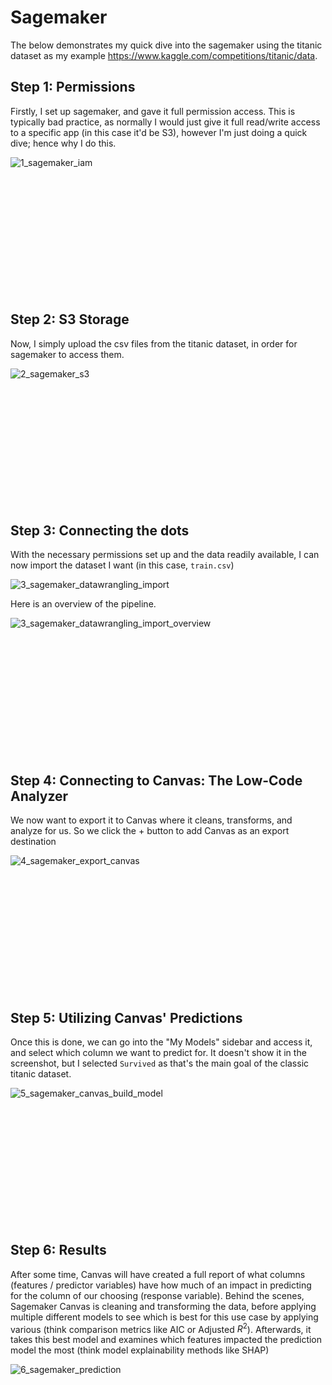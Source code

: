 # Sagemaker

The below demonstrates my quick dive into the sagemaker using the titanic dataset as my example https://www.kaggle.com/competitions/titanic/data.

## Step 1: Permissions
Firstly, I set up sagemaker, and gave it full permission access. This is typically bad practice, as normally I would just give it full read/write access to a specific app (in this case it'd be S3), however I'm just doing a quick dive; hence why I do this.

![1_sagemaker_iam](https://github.com/user-attachments/assets/0c2d88ca-966d-485b-8443-0c88d719f5c7)

<br><br><br><br><br><br><br><br><br><br><br>

## Step 2: S3 Storage
Now, I simply upload the csv files from the titanic dataset, in order for sagemaker to access them.

![2_sagemaker_s3](https://github.com/user-attachments/assets/5095ea35-7240-4b4c-bbb7-3035eaff32de)

<br><br><br><br><br><br><br><br><br><br><br>


## Step 3: Connecting the dots
With the necessary permissions set up and the data readily available, I can now import the dataset I want (in this case, `train.csv`)

![3_sagemaker_datawrangling_import](https://github.com/user-attachments/assets/e3f21738-3b1a-47c1-a78d-e3f75540749f)

Here is an overview of the pipeline.

![3_sagemaker_datawrangling_import_overview](https://github.com/user-attachments/assets/7f8b9fee-a108-4bee-9eef-166f695e0f49)

<br><br><br><br><br><br><br><br><br><br><br>


## Step 4: Connecting to Canvas: The Low-Code Analyzer

We now want to export it to Canvas where it cleans, transforms, and analyze for us.
So we click the + button to add Canvas as an export destination

![4_sagemaker_export_canvas](https://github.com/user-attachments/assets/9a3f1d2f-6e98-46ca-85c1-041ac507866e)

<br><br><br><br><br><br><br><br><br><br><br>


## Step 5: Utilizing Canvas' Predictions

Once this is done, we can go into the "My Models" sidebar and access it, and select which column we want to predict for.
It doesn't show it in the screenshot, but I selected `Survived` as that's the main goal of the classic titanic dataset.

![5_sagemaker_canvas_build_model](https://github.com/user-attachments/assets/c1f61a79-65d3-4c90-891b-04c5755e1dcd)


<br><br><br><br><br><br><br><br><br><br><br>

## Step 6: Results

After some time, Canvas will have created a full report of what columns (features / predictor variables) have how much of an impact in predicting for the column of our choosing (response variable).
Behind the scenes, Sagemaker Canvas is cleaning and transforming the data, before applying multiple different models to see which is best for this use case by applying various (think comparison metrics like AIC or Adjusted $R^2$).
Afterwards, it takes this best model and examines which features impacted the prediction model the most (think model explainability methods like SHAP)

![6_sagemaker_prediction](https://github.com/user-attachments/assets/604c8ec4-cd68-4f10-b7a4-d6b111bc463f)


